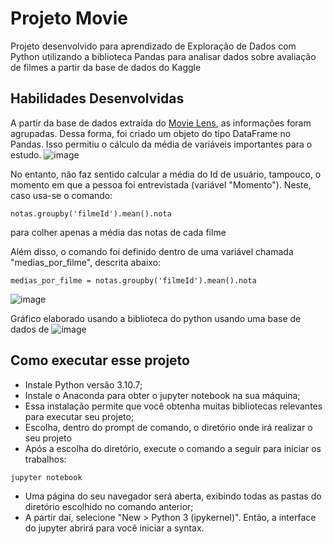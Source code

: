 # Projeto Movie
Projeto desenvolvido para aprendizado de Exploração de Dados com Python utilizando a biblioteca Pandas para analisar dados sobre avaliação de filmes a partir da base de dados do Kaggle

## Habilidades Desenvolvidas
A partir da base de dados extraída do <a href="https://grouplens.org/datasets/movielens/" target="_blank"> Movie Lens</a>, as informações foram agrupadas. Dessa forma, foi criado um objeto do tipo DataFrame no Pandas. Isso permitiu o cálculo da média de variáveis importantes para o estudo.
![image](https://github.com/KelsonHenrique/movie-project/assets/141082201/bc612476-5a57-4ae7-a3b9-5bc2a40f0842)

No entanto, não faz sentido calcular a média do Id de usuário, tampouco, o momento em que a pessoa foi entrevistada (variável "Momento"). Neste, caso usa-se o comando:
```
notas.groupby('filmeId').mean().nota
```
para colher apenas a média das notas de cada filme

Além disso, o comando foi definido dentro de uma variável chamada "medias_por_filme", descrita abaixo:
```
medias_por_filme = notas.groupby('filmeId').mean().nota
```
![image](https://github.com/KelsonHenrique/movie-project/assets/141082201/4b664872-8f8c-47ed-8aa9-28610196be15)


Gráfico elaborado usando a biblioteca do python usando uma base de dados de
![image](https://github.com/Kelsonhenrique7/movie-project/assets/141082201/c6242cd3-51b6-4fa9-abe5-a844ff084641)


## Como executar esse projeto 

- Instale Python versão 3.10.7;
- Instale o Anaconda para obter o jupyter notebook na sua máquina;
- Essa instalação permite que você obtenha muitas bibliotecas relevantes para executar seu projeto;
- Escolha, dentro do prompt de comando, o diretório onde irá realizar o seu projeto
- Após a escolha do diretório, execute o comando a seguir para iniciar os trabalhos:
```
jupyter notebook
```
- Uma página do seu navegador será aberta, exibindo todas as pastas do diretório escolhido no comando anterior;
- A partir daí, selecione "New > Python 3 (ipykernel)". Então, a interface do jupyter abrirá para você iniciar a syntax.
 
  


